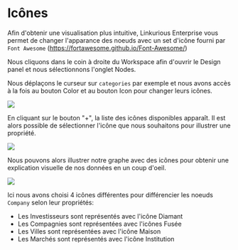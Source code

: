 # Icônes

Afin d'obtenir une visualisation plus intuitive, Linkurious Enterprise vous permet de changer l'apparance des noeuds avec un set d'icône fourni par ```Font Awesome``` (https://fortawesome.github.io/Font-Awesome/)

Nous cliquons dans le coin à droite du Workspace afin d'ouvrir le Design panel et nous sélectionnons l'onglet Nodes.

Nous déplaçons le curseur sur ```categories``` par exemple et nous avons accès à la fois au bouton Color et au bouton Icon pour changer leurs icônes.

![](https://github.com/Linkurious/linkurious-enterprise-manual/raw/master/en/style/StartIcons.png)

En cliquant sur le bouton "+", la liste des icônes disponibles apparaît. Il est alors possible de sélectionner l'icône que nous souhaitons pour illustrer une propriété. 

![](https://github.com/Linkurious/linkurious-enterprise-manual/raw/master/en/style/LesIcones.png)

Nous pouvons alors illustrer notre graphe avec des icônes pour obtenir une explication visuelle de nos données en un coup d'oeil.

![](https://github.com/Linkurious/linkurious-enterprise-manual/raw/master/en/style/End.png)

Ici nous avons choisi 4 icônes différentes pour différencier les noeuds ```Company``` selon leur propriétés:
- Les Investisseurs sont représentés avec l'icône Diamant
- Les Compagnies sont représentées avec l'icônes Fusée
- Les Villes sont représentées avec l'icône Maison
- Les Marchés sont représentés avec l'icône Institution